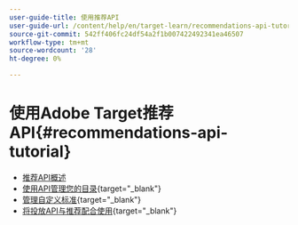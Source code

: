 ```yaml
---
user-guide-title: 使用推荐API
user-guide-url: /content/help/en/target-learn/recommendations-api-tutorial/recs-api-overview.html
source-git-commit: 542ff406fc24df54a2f1b007422492341ea46507
workflow-type: tm+mt
source-wordcount: '28'
ht-degree: 0%

---
```



# 使用Adobe Target推荐API{#recommendations-api-tutorial}

+ [推荐API概述](recs-api-overview.md)
+ [使用API管理您的目录](https://experienceleague.adobe.com/docs/target-dev/developer/api/recommendations-api/manage-catalog.html?lang=zh-Hans){target="_blank"}
+ [管理自定义标准](https://experienceleague.adobe.com/docs/target-dev/developer/api/recommendations-api/manage-custom-criteria.html?lang=zh-Hans){target="_blank"}
+ [将投放API与推荐配合使用](https://experienceleague.adobe.com/docs/target-dev/developer/api/recommendations-api/fetch-recs-server-side-delivery-api.html?lang=zh-Hans){target="_blank"}

<!--+ [Debug API calls](6debug.md)
+ [Download the Calculated Recommendations CSV](7download-calc-recs-csv.md)-->

<!--
+ Managing your Catalog with APIs{#manage-catalog}
  + [Create and update items](manage-catalog/saveEntities.md)
  + [Delete items](manage-catalog/deleteEntities.md)
  + [Delete All Items](manage-catalog/concepts.md)
  + [Get item details](manage-catalog/base-implementation.md)
+ Managing Custom Criteria{#use-cases}
  + [Home Page](use-cases/home-page.md)
  + [Product Pages](use-cases/product-pages.md)
  + [Category Pages](use-cases/category-pages.md)
  + [Add to Cart Modals](use-cases/add-to-cart-modals.md)
  + [Cart Page](use-cases/cart-page.md)
  + [Order Confirmation Page](use-cases/order-confirmation-page.md)-->
